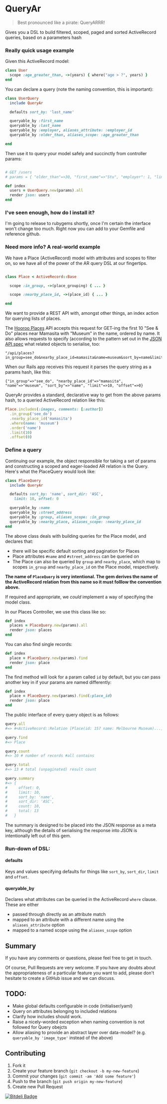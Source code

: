 # QueryAr

> Best pronounced like a pirate: QueryARRR!

Gives you a DSL to build filtered, scoped, paged and sorted ActiveRecord queries, based on a parameters hash

### Really quick usage example

Given this ActiveRecord model:

```ruby
class User
  scope :age_greater_than, ->(years) { where("age > ?", years) }
end
```

You can declare a query (note the naming convention, this is important):

```ruby
class UserQuery
  include QueryAr

  defaults sort_by: 'last_name'

  queryable_by :first_name
  queryable_by :last_name
  queryable_by :employer, aliases_attribute: :employer_id
  queryable_by :older_than, aliases_scope: :age_greater_than

end
```

Then use it to query your model safely and succinctly from controller params:

```ruby

# GET /users
# params = { "older_than"=>30, "first_name"=>"Stu", "employer": 1, "limit"=>5, "offset"=>0 }

def index
  users = UserQuery.new(params).all
  render json: users
end
```

### I've seen enough, how do I install it?

I'm going to release to rubygems shortly, once I'm certain the interface won't change too much. Right now you
can add to your Gemfile and reference github.

### Need more info? A real-world example

We have a Place (ActiveRecord) model with attributes and scopes to filter on, so we have all of the power of the AR query DSL at our fingertips.

```ruby

class Place < ActiveRecord::Base

  scope :in_group, ->(place_grouping) { ... }

  scope :nearby_place_id, ->(place_id) { ... }

end
```

We want to provide a REST API with, amongst other things, an index action for querying lists of places.

The [Hooroo Places](http://places.hooroo.com) API accepts this request for GET-ing the first 10 "See & Do" places near Mamasita with "Museum" in the name, ordered by name.
It also allows requests to specify (according to the pattern set out in the [JSON API spec](http://jsonapi.org/) what related objects to serialise, too:

```
"/api/places?in_group=see_do&nearby_place_id=mamasita&name=museum&sort_by=name&limit=10&offset=0"
```

When our Rails app receives this request it parses the query string as a params hash, like this:

```
{"in_group"=>"see_do", "nearby_place_id"=>"mamasita", "name"=>"museum", "sort_by"=>"name", "limit"=>10, "offset"=>0}
```

QueryAr provides a standard, declarative way to get from the above params hash, to a queried ActiveRecord relation like this:

```ruby
Place.includes(:images, comments: [:author])
  .in_group('see_do')
  .nearby_place_id('mamasita')
  .where(name: 'museum')
  .order('name')
  .limit(10)
  .offset(0)
```

### Define a query

Continuing our example, the object responsible for taking a set of params and constructing a scoped and eager-loaded AR relation is the Query.
Here's what the PlaceQuery would look like:

```ruby
class PlaceQuery
  include QueryAr

  defaults sort_by: 'name', sort_dir: 'ASC',
    limit: 10, offset: 0

  queryable_by :name
  queryable_by :street_address
  queryable_by :group, aliases_scope: :in_group
  queryable_by :nearby_place, aliases_scope: :nearby_place_id
end
```

The above class deals with building queries for the Place model, and declares that:

* there will be specific default sorting and pagination for Places
* Place attributes ```#name``` and ```#street_address``` can be queried on
* The Place can also be queried by ```group``` and ```nearby_place```, which map to scopes ```in_group``` and ```nearby_place_id``` on the Place model, respectively.

**The name of ```PlaceQuery``` is very intentional. The gem derives the name of the ActiveRecord relation from this name so it must folllow the convention above.**

If required and appropriate, we *could* implement a way of specifying the model class.

In our Places Controller, we use this class like so:

```ruby
def index
  places = PlaceQuery.new(params).all
  render json: places
end
```

You can also find single records:

```ruby
def index
  place = PlaceQuery.new(params).find
  render json: place
end
```

The find method will look for a param called ```id``` by default, but you can pass another key in if your params are named differently:

```ruby
def index
  place = PlaceQuery.new(params).find(:place_id)
  render json: place
end
```

The public interface of every query object is as follows:

```ruby
query.all
#=> #<ActiveRecord::Relation [Place(id: 157 name: Melbourne Museum)...]>

query.find
#=> Place

query.count
#=> 10 # number of records #all contains

query.total
#=> 13 # total (unpaginated) result count

query.summary
#=> {
#     offset: 0, 
#     limit: 10,
#     sort_by: 'name', 
#     sort_dir: 'ASC',
#     count: 10, 
#     total: 13
#   }
```

The summary is designed to be placed into the JSON response as a meta key, although the details of serialising the response into JSON is intentionally left out of this gem.

### Run-down of DSL:

#### defaults

Keys and values specifying defaults for things like ```sort_by```, ```sort_dir```, ```limit``` and ```offset```.

#### queryable_by

Declares what attributes can be queried in the ActiveRecord ```where``` clause. These are either
* passed through directly as an attribute match
* mapped to an attribute with a different name using the `aliases_attribute` option
* mapped to a named scope using the `aliases_scope` option


## Summary

If you have any comments or questions, please feel free to get in touch.

Of course, Pull Requests are very welcome. If you have any doubts about the appropriateness of a particular feature you want to add, please don't hesitate to create a GitHub issue and we can discuss.

## TODO:

* Make global defaults configurable in code (initialiser/yaml)
* Query on attributes belonging to included relations
* Clarify how includes should work.
* Raise a nicely-worded exception when naming convention is not followed for Query obejcts
* Allow aliasing to provide an abstract layer over data-model? (e.g. ```queryable_by 'image_type'``` instead of the above)

## Contributing

1. Fork it
2. Create your feature branch (`git checkout -b my-new-feature`)
3. Commit your changes (`git commit -am 'Add some feature'`)
4. Push to the branch (`git push origin my-new-feature`)
5. Create new Pull Request


[![Bitdeli Badge](https://d2weczhvl823v0.cloudfront.net/hooroo/query_ar/trend.png)](https://bitdeli.com/free "Bitdeli Badge")

